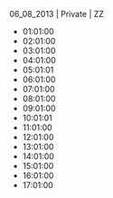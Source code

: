 06_08_2013 | Private | ZZ 
* 01:01:00
* 02:01:00
* 03:01:00
* 04:01:00
* 05:01:01
* 06:01:00
* 07:01:00
* 08:01:00
* 09:01:00
* 10:01:01
* 11:01:00
* 12:01:00
* 13:01:00
* 14:01:00
* 15:01:00
* 16:01:00
* 17:01:00
